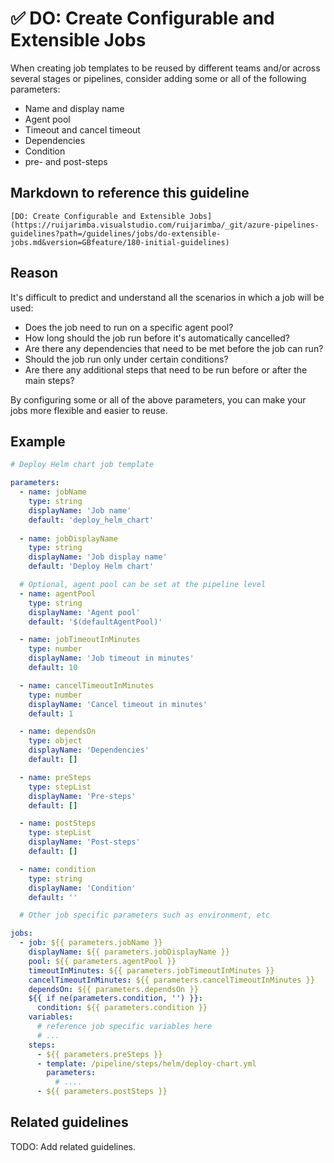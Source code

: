 # ✅ DO: Create Configurable and Extensible Jobs

When creating job templates to be reused by different teams and/or across
several stages or pipelines, consider adding some or all of the following
parameters:

- Name and display name
- Agent pool
- Timeout and cancel timeout
- Dependencies
- Condition
- pre- and post-steps

## Markdown to reference this guideline

```plaintext
[DO: Create Configurable and Extensible Jobs](https://ruijarimba.visualstudio.com/ruijarimba/_git/azure-pipelines-guidelines?path=/guidelines/jobs/do-extensible-jobs.md&version=GBfeature/180-initial-guidelines)
```

## Reason

It's difficult to predict and understand all the scenarios in which a job will
be used:

- Does the job need to run on a specific agent pool?
- How long should the job run before it's automatically cancelled?
- Are there any dependencies that need to be met before the job can run?
- Should the job run only under certain conditions?
- Are there any additional steps that need to be run before or after the main steps?

By configuring some or all of the above parameters, you can make
your jobs more flexible and easier to reuse.

## Example

```yaml
# Deploy Helm chart job template

parameters:  
  - name: jobName
    type: string
    displayName: 'Job name'
    default: 'deploy_helm_chart'
  
  - name: jobDisplayName
    type: string
    displayName: 'Job display name'
    default: 'Deploy Helm chart'

  # Optional, agent pool can be set at the pipeline level
  - name: agentPool
    type: string
    displayName: 'Agent pool'
    default: '$(defaultAgentPool)'

  - name: jobTimeoutInMinutes
    type: number
    displayName: 'Job timeout in minutes'
    default: 10

  - name: cancelTimeoutInMinutes
    type: number
    displayName: 'Cancel timeout in minutes'
    default: 1

  - name: dependsOn
    type: object
    displayName: 'Dependencies'
    default: []

  - name: preSteps
    type: stepList
    displayName: 'Pre-steps'
    default: []

  - name: postSteps
    type: stepList
    displayName: 'Post-steps'
    default: []

  - name: condition
    type: string
    displayName: 'Condition'
    default: ''

  # Other job specific parameters such as environment, etc

jobs:
  - job: ${{ parameters.jobName }}
    displayName: ${{ parameters.jobDisplayName }}
    pool: ${{ parameters.agentPool }}
    timeoutInMinutes: ${{ parameters.jobTimeoutInMinutes }}
    cancelTimeoutInMinutes: ${{ parameters.cancelTimeoutInMinutes }}
    dependsOn: ${{ parameters.dependsOn }}
    ${{ if ne(parameters.condition, '') }}:
      condition: ${{ parameters.condition }}
    variables:
      # reference job specific variables here
      # ...
    steps:
      - ${{ parameters.preSteps }}
      - template: /pipeline/steps/helm/deploy-chart.yml
        parameters:
          # ....
      - ${{ parameters.postSteps }}
```

## Related guidelines

TODO: Add related guidelines.
